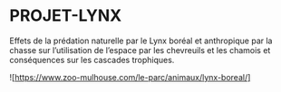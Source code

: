 # PROJET-LYNX

Effets de la prédation naturelle par le Lynx boréal et anthropique par la chasse sur l’utilisation de l’espace par les chevreuils et les chamois et conséquences sur les cascades trophiques.

![https://www.zoo-mulhouse.com/le-parc/animaux/lynx-boreal/]
